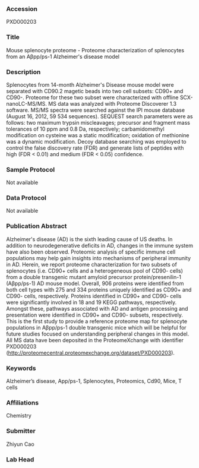 ### Accession
PXD000203

### Title
Mouse splenocyte proteome -  Proteome characterization of splenocytes from an Aβpp/ps-1 Alzheimer's disease model

### Description
Splenocytes from 14-month Alzheimer's Disease mouse model were separated with CD90.2 magetic beads into two cell subsets: CD90+ and CD90-. Proteome for these two subset were characterized with offline SCX-nanoLC-MS/MS.        MS data was analyzed with Proteome Discoverer 1.3 software. MS/MS spectra were searched against the IPI mouse database (August 16, 2012, 59 534 sequences). SEQUEST search parameters were as follows: two maximum trypsin miscleavages; precursor and fragment mass tolerances of 10 ppm and 0.8 Da, respectively; carbamidomethyl modification on cysteine was a static modification; oxidation of methionine was a dynamic modification. Decoy database searching was employed to control the false discovery rate (FDR) and generate lists of peptides with high (FDR < 0.01) and medium (FDR < 0.05) confidence.

### Sample Protocol
Not available

### Data Protocol
Not available

### Publication Abstract
Alzheimer's disease (AD) is the sixth leading cause of US deaths. In addition to neurodegenerative deficits in AD, changes in the immune system have also been observed. Proteomic analysis of specific immune cell populations may help gain insights into mechanisms of peripheral immunity in AD. Herein, we report proteome characterization for two subsets of splenocytes (i.e. CD90+ cells and a heterogeneous pool of CD90- cells) from a double transgenic mutant amyloid precursor protein/presenilin-1 (A&#x3b2;pp/ps-1) AD mouse model. Overall, 906 proteins were identified from both cell types with 275 and 334 proteins uniquely identified as CD90+ and CD90- cells, respectively. Proteins identified in CD90+ and CD90- cells were significantly involved in 18 and 19 KEGG pathways, respectively. Amongst these, pathways associated with AD and antigen processing and presentation were identified in CD90+ and CD90- subsets, respectively. This is the first study to provide a reference proteome map for splenocyte populations in A&#x3b2;pp/ps-1 double transgenic mice which will be helpful for future studies focused on understanding peripheral changes in this model. All MS data have been deposited in the ProteomeXchange with identifier PXD000203 (http://proteomecentral.proteomexchange.org/dataset/PXD000203).

### Keywords
Alzheimer’s disease, App/ps-1, Splenocytes, Proteomics, Cd90, Mice, T cells

### Affiliations
Chemistry

### Submitter
Zhiyun Cao

### Lab Head



